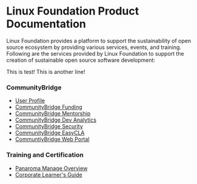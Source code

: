 # Linux Foundation Product Documentation

Linux Foundation provides a platform to support the sustainability of open source ecosystem by providing various services, events, and training. Following are the services provided by Linux Foundation to support the creation of sustainable open source software development:

This is test! This is another line!

### CommunityBridge

* [User Profile](communitybridge/user-profile/)
* [CommunityBridge Funding](communitybridge/communitybridge-funding/)
* [CommunityBridge Mentorship](communitybridge/communitybridge-mentorship/)
* [CommunityBridge Dev Analytics](communitybridge/dev-analytics/)
* [CommunityBridge Security](communitybridge/communitybridge-security/)
* [CommunityBridge EasyCLA](communitybridge/communitybridge-easycla/)
* [CommuntiyBridge Web Portal](communitybridge/communitybridge-web-portal/)

### Training and Certification

* [Panaroma Manage Overview](training-and-certification/training/panorama-manager-manual/)
* [Corporate Learner's Guide](training-and-certification/certification/corporate-learners-manual/)

#### 

